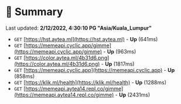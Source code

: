 # 📖 Summary
Last updated: **2/12/2022, 4:30:10 PG "Asia/Kuala_Lumpur"**

- `GET` [https://hst.aytea.ml](https://hst.aytea.ml) - **Up** (641ms)
- `GET` [https://memeapi.cyclic.app/gimme](https://memeapi.cyclic.app/gimme) - **Up** (963ms)
- `GET` [https://color.aytea.ml/4b31d6.png](https://color.aytea.ml/4b31d6.png) - **Up** (1817ms)
- `GET` [https://memeapi.cyclic.app](https://memeapi.cyclic.app) - **Up** (858ms)
- `GET` [https://klik.ml/health](https://klik.ml/health) - **Up** (1288ms)
- `GET` [https://memeapi.aytea14.repl.co/gimme](https://memeapi.aytea14.repl.co/gimme) - **Up** (2431ms)
